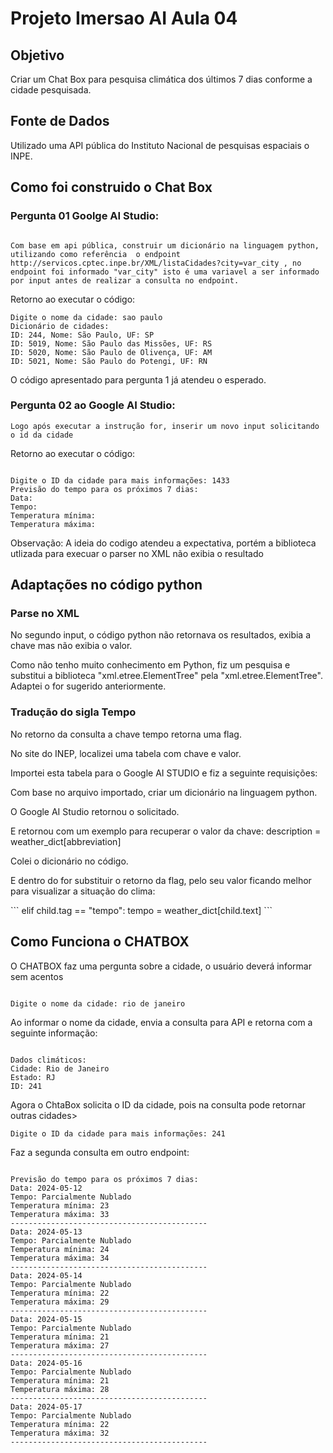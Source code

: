 # Projeto Imersao AI Aula 04

## Objetivo 
Criar um Chat Box para pesquisa climática dos últimos 7 dias conforme a cidade pesquisada.

## Fonte de Dados 
Utilizado uma API pública do Instituto Nacional de pesquisas espaciais o INPE.

## Como foi construido o Chat Box

### Pergunta 01 Goolge AI Studio: 

```

Com base em api pública, construir um dicionário na linguagem python, utilizando como referência  o endpoint http://servicos.cptec.inpe.br/XML/listaCidades?city=var_city , no endpoint foi informado "var_city" isto é uma variavel a ser informado por input antes de realizar a consulta no endpoint.
```


<p>Retorno ao executar o código:</p>

```
Digite o nome da cidade: sao paulo
Dicionário de cidades:
ID: 244, Nome: São Paulo, UF: SP
ID: 5019, Nome: São Paulo das Missões, UF: RS
ID: 5020, Nome: São Paulo de Olivença, UF: AM
ID: 5021, Nome: São Paulo do Potengi, UF: RN
```

<p>O código apresentado para pergunta 1 já atendeu o esperado.</p>


### Pergunta 02 ao Google AI Studio:

```
Logo após executar a instrução for, inserir um novo input solicitando o id da cidade
```

<p>Retorno ao executar o código: </p>

```

Digite o ID da cidade para mais informações: 1433
Previsão do tempo para os próximos 7 dias:
Data: 
Tempo: 
Temperatura mínima: 
Temperatura máxima:
```

<p>Observação: A ideia do codigo atendeu a expectativa, portém a biblioteca utlizada para execuar o parser no XML não exibia o resultado</p>


## Adaptações no código python

### Parse no XML

<p>No segundo input, o código python não retornava os resultados, exibia a chave mas não exibia o valor.</p>
<p>Como não tenho muito conhecimento em Python, fiz um pesquisa e substitui a biblioteca "xml.etree.ElementTree" pela "xml.etree.ElementTree". Adaptei o for sugerido anteriormente.</p>


### Tradução do sigla Tempo

<p>No retorno da consulta a chave tempo retorna uma flag.</p>
<p>No site do INEP, localizei uma tabela com chave e valor.</p>
<p>Importei esta tabela para o Google AI STUDIO e fiz a seguinte requisições:</p>
<p>Com base no arquivo importado, criar um dicionário na linguagem python.</p>
<p>O Google AI Studio retornou o solicitado.</p>
<p>E retornou com um exemplo para recuperar o valor da chave: description = weather_dict[abbreviation]</p>
<p>Colei o dicionário no código.</p>
<p>E dentro do for substituir o retorno da flag, pelo seu valor ficando melhor para visualizar a situação do clima:</p>
```
elif child.tag == "tempo":
  tempo = weather_dict[child.text]
```


## Como Funciona o CHATBOX

<p>O CHATBOX faz uma pergunta sobre a cidade, o usuário deverá informar sem acentos</p>

```

Digite o nome da cidade: rio de janeiro
```

<p>Ao informar o nome da cidade, envia a consulta para API e retorna com a seguinte informação:</p>

```

Dados climáticos:
Cidade: Rio de Janeiro
Estado: RJ
ID: 241
```

<p>Agora o ChtaBox solicita o ID da cidade, pois na consulta pode retornar outras cidades></p>

```
Digite o ID da cidade para mais informações: 241
```

<p>Faz a segunda consulta em outro endpoint:</p>

```

Previsão do tempo para os próximos 7 dias:
Data: 2024-05-12
Tempo: Parcialmente Nublado
Temperatura mínima: 23
Temperatura máxima: 33
--------------------------------------------
Data: 2024-05-13
Tempo: Parcialmente Nublado
Temperatura mínima: 24
Temperatura máxima: 34
--------------------------------------------
Data: 2024-05-14
Tempo: Parcialmente Nublado
Temperatura mínima: 22
Temperatura máxima: 29
--------------------------------------------
Data: 2024-05-15
Tempo: Parcialmente Nublado
Temperatura mínima: 21
Temperatura máxima: 27
--------------------------------------------
Data: 2024-05-16
Tempo: Parcialmente Nublado
Temperatura mínima: 21
Temperatura máxima: 28
--------------------------------------------
Data: 2024-05-17
Tempo: Parcialmente Nublado
Temperatura mínima: 22
Temperatura máxima: 32
--------------------------------------------
```
